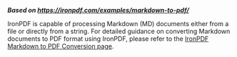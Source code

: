 ***Based on <https://ironpdf.com/examples/markdown-to-pdf/>***

IronPDF is capable of processing Markdown (MD) documents either from a file or directly from a string. For detailed guidance on converting Markdown documents to PDF format using IronPDF, please refer to the [IronPDF Markdown to PDF Conversion page](https://ironpdf.com/examples/markdown-to-pdf/).